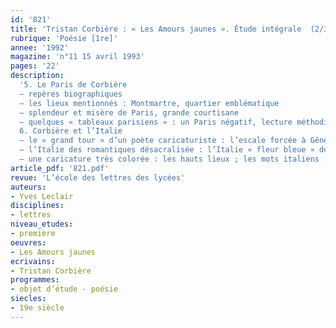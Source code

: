 ```yaml
---
id: '821'
title: 'Tristan Corbière : « Les Amours jaunes ». Étude intégrale  (2/3)'
rubrique: 'Poésie [1re]'
annee: '1992'
magazine: 'n°11 15 avril 1993'
pages: '22'
description: 
  '5. Le Paris de Corbière
  – repères biographiques
  – les lieux mentionnés : Montmartre, quartier emblématique
  – splendeur et misère de Paris, grande courtisane
  – quelques « tableaux parisiens » : un Paris négatif, lecture méthodique du premier sonnet de « Paris » ; un Paris d’amour
  6. Corbière et l’Italie
  – le « grand tour » d’un poète caricaturiste : l’escale forcée à Gênes ; le séjour à Capri ; le retour par Rome
  – l’Italie des romantiques désacralisée : l’Italie « fleur bleue » de Madame de Staël ; la légèreté de Musset et le mépris de Byron ; Lamartine, saint Joseph d’une Italie idéalisée
  – une caricature très colorée : les hauts lieux ; les mots italiens ; une Italie paradoxale et malade'
article_pdf: '821.pdf'
revue: 'L’école des lettres des lycées'
auteurs:
- Yves Leclair
disciplines:
- lettres
niveau_etudes:
- première
oeuvres:
- Les Amours jaunes
ecrivains:
- Tristan Corbière
programmes:
- objet d’étude - poésie
siecles:
- 19e siècle
---
```


